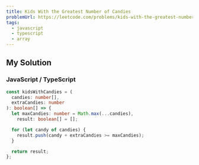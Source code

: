```yaml
---
title: Kids With the Greatest Number of Candies
problemUrl: https://leetcode.com/problems/kids-with-the-greatest-number-of-candies/
tags:
  - javascript
  - typescript
  - array
---
```


## My Solution

### JavaScript / TypeScript

```typescript
const kidsWithCandies = (
  candies: number[],
  extraCandies: number
): boolean[] => {
  let maxCandies: number = Math.max(...candies),
    result: boolean[] = [];

  for (let candy of candies) {
    result.push(candy + extraCandies >= maxCandies);
  }

  return result;
};
```
